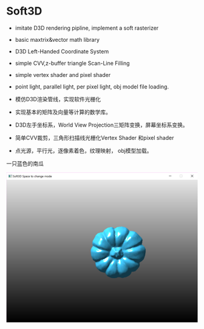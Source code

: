 # Soft3D
* imitate D3D rendering pipline, implement a soft rasterizer 
* basic maxtrix&vector math library   
* D3D Left-Handed Coordinate System
* simple CVV,z-buffer triangle Scan-Line Filling
* simple vertex shader and pixel shader
* point light, parallel light, per pixel light, obj model file loading.

*	模仿D3D渲染管线，实现软件光栅化
*	实现基本的矩阵及向量等计算的数学库。
*	D3D左手坐标系，World View Projection三矩阵变换，屏幕坐标系变换。
*	简单CVV裁剪，三角形扫描线光栅化Vertex Shader 和pixel shader
*  点光源，平行光，逐像素着色，纹理映射， obj模型加载。


一只蓝色的南瓜

![一只蓝色的南瓜](Soft3D/img/Capture.PNG)
